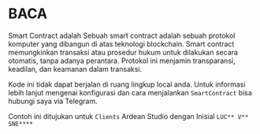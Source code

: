 # BACA

Smart Contract adalah Sebuah smart contract adalah sebuah protokol komputer yang dibangun di atas teknologi blockchain. Smart contract memungkinkan transaksi atau prosedur hukum untuk dilakukan secara otomatis, tanpa adanya perantara. Protokol ini menjamin transparansi, keadilan, dan keamanan dalam transaksi.

Kode ini tidak dapat berjalan di ruang lingkup local anda. Untuk informasi lebih lanjut mengenai konfigurasi dan cara menjalankan `SmartContract` bisa hubungi saya via Telegram.

Contoh ini ditujukan untuk `Clients` Ardean Studio dengan Inisial `LUC** V** SNE****`
